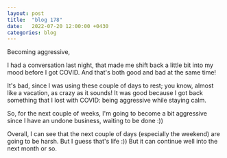 ```yaml
---
layout: post
title:  "blog 178"
date:   2022-07-20 12:00:00 +0430
categories: blog
---
```


Becoming aggressive,

I had a conversation last night, that made me shift back a little bit into my mood before I got COVID. And that's both good and bad at the same time!

It's bad, since I was using these couple of days to rest; you know, almost like a vacation, as crazy as it sounds! It was good because I got back something that I lost with COVID: being aggressive while staying calm.

So, for the next couple of weeks, I'm going to become a bit aggressive since I have an undone business, waiting to be done :))

Overall, I can see that the next couple of days (especially the weekend) are going to be harsh. But I guess that's life :)) But it can continue well into the next month or so.
